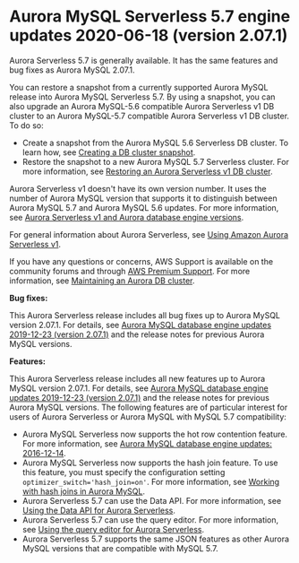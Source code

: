 # Aurora MySQL Serverless 5\.7 engine updates 2020\-06\-18 \(version 2\.07\.1\)<a name="AuroraMySQL.Updates.serverless_2_07_01"></a>

 Aurora Serverless 5\.7 is generally available\. It has the same features and bug fixes as Aurora MySQL 2\.07\.1\. 

You can restore a snapshot from a currently supported Aurora MySQL release into Aurora MySQL Serverless 5\.7\. By using a snapshot, you can also upgrade an Aurora MySQL\-5\.6 compatible Aurora Serverless v1 DB cluster to an Aurora MySQL\-5\.7 compatible Aurora Serverless v1 DB cluster\. To do so:
+ Create a snapshot from the Aurora MySQL 5\.6 Serverless  DB cluster\. To learn how, see [Creating a DB cluster snapshot](USER_CreateSnapshotCluster.md)\. 
+ Restore the snapshot to a new Aurora MySQL 5\.7 Serverless cluster\. For more information, see [Restoring an Aurora Serverless v1 DB cluster](aurora-serverless.restorefromsnapshot.md)\. 

Aurora Serverless v1 doesn't have its own version number\. It uses the number of Aurora MySQL version that supports it to distinguish between Aurora MySQL 5\.7 and Aurora MySQL 5\.6 updates\. For more information, see [Aurora Serverless v1 and Aurora database engine versions](aurora-serverless.relnotes.md)\.

For general information about Aurora Serverless, see [Using Amazon Aurora Serverless v1](aurora-serverless.md)\.

 If you have any questions or concerns, AWS Support is available on the community forums and through [AWS Premium Support](http://aws.amazon.com/support)\. For more information, see [Maintaining an Aurora DB cluster](https://docs.aws.amazon.com/AmazonRDS/latest/AuroraUserGuide/USER_UpgradeDBInstance.Maintenance.html)\. 

 **Bug fixes:** 

 This Aurora Serverless release includes all bug fixes up to Aurora MySQL version 2\.07\.1\. For details, see [Aurora MySQL database engine updates 2019\-12\-23 \(version 2\.07\.1\)](AuroraMySQL.Updates.2071.md) and the release notes for previous Aurora MySQL versions\. 

 **Features:** 

 This Aurora Serverless release includes all new features up to Aurora MySQL version 2\.07\.1\. For details, see [Aurora MySQL database engine updates 2019\-12\-23 \(version 2\.07\.1\)](AuroraMySQL.Updates.2071.md) and the release notes for previous Aurora MySQL versions\. The following features are of particular interest for users of Aurora Serverless or Aurora MySQL with MySQL 5\.7 compatibility: 
+  Aurora MySQL Serverless now supports the hot row contention feature\. For more information, see [Aurora MySQL database engine updates: 2016\-12\-14](AuroraMySQL.Updates.20161214.md)\. 
+  Aurora MySQL Serverless now supports the hash join feature\. To use this feature, you must specify the configuration setting `optimizer_switch='hash_join=on'`\. For more information, see [Working with hash joins in Aurora MySQL](AuroraMySQL.BestPractices.md#Aurora.BestPractices.HashJoin)\. 
+  Aurora Serverless 5\.7 can use the Data API\. For more information, see [Using the Data API for Aurora Serverless](data-api.md)\. 
+  Aurora Serverless 5\.7 can use the query editor\. For more information, see [Using the query editor for Aurora Serverless](query-editor.md)\. 
+  Aurora Serverless 5\.7 supports the same JSON features as other Aurora MySQL versions that are compatible with MySQL 5\.7\. 
